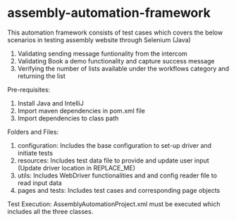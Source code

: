# assembly-automation-framework
This automation framework consists of test cases which covers the below scenarios in testing assembly website through Selenium (Java)
  1. Validating sending message funtionality from the intercom 
  2. Validating Book a demo functionality and capture success message 
  3. Verifying the number of lists available under the workflows category and returning the list

Pre-requisites:
  1. Install Java and IntelliJ
  2. Import maven dependencies in pom.xml file
  3. Import dependencies to class path 

Folders and Files:
  1. configuration: Includes the base configuration to set-up driver and initiate tests
  2. resources: Includes test data file to provide and update user input (Update driver location in REPLACE_ME)
  3. utils: Includes WebDriver functionalities and and config reader file to read input data
  4. pages and tests: Includes test cases and corresponding page objects

Test Execution:
AssemblyAutomationProject.xml must be executed which includes all the three classes.


